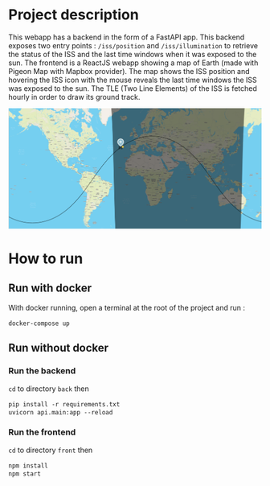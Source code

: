# Project description

This webapp has a backend in the form of a FastAPI app. 
This backend exposes two entry points : `/iss/position` and `/iss/illumination` to retrieve the status of the ISS and the last time windows when it was exposed to the sun.
The frontend is a ReactJS webapp showing a map of Earth (made with Pigeon Map with Mapbox provider). The map shows the ISS position and hovering the ISS icon with the mouse reveals the last time windows the ISS was exposed to the sun. The TLE (Two Line Elements) of the ISS is fetched hourly in order to draw its ground track.

![alt text](iss_status.PNG)

# How to run
## Run with docker

With docker running, open a terminal at the root of the project and run :

```console
docker-compose up
```
## Run without docker

### Run the backend
`cd` to directory `back` then 
```console
pip install -r requirements.txt
uvicorn api.main:app --reload
```
### Run the frontend
`cd` to directory `front` then 
```console
npm install
npm start
```

